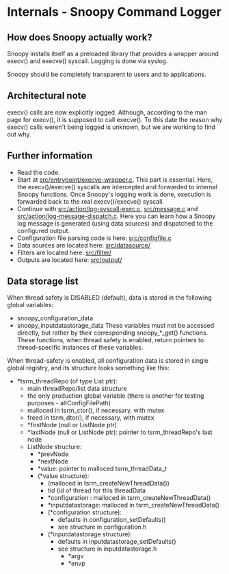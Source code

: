 # Internals - Snoopy Command Logger



## How does Snoopy actually work?

Snoopy installs itself as a preloaded library that provides a wrapper
around execv() and execve() syscall. Logging is done via syslog.

Snoopy should be completely transparent to users and to applications.



## Architectural note

execv() calls are now explicitly logged.   Although,  according to the
man page for execv(),  it is supposed to call execve().   To this date
the reason why execv()  calls weren't being logged is unknown,  but we
are working to find out why.



## Further information

* Read the code.
* Start at [src/entrypoint/execve-wrapper.c](../src/entrypoint/execve-wrapper.c).
   This part is essential.
   Here, the execv()/execve() syscalls are intercepted and forwarded to internal
   Snoopy functions. Once Snoopy's logging work is done, execution is forwarded
   back to the real execv()/execve() syscall.
* Continue with [src/action/log-syscall-exec.c](../src/action/log-syscall-exec.c),
   [src/message.c](../src/message.c) and [src/action/log-message-dispatch.c](../src/action/log-message-dispatch.c).
   Here you can learn how a Snoopy log message is generated (using data sources)
   and dispatched to the configured output.
* Configuration file parsing code is here: [src/configfile.c](../src/configfile.c)
* Data sources are located here: [src/datasource/](../src/datasource/)
* Filters are located here: [src/filter/](../src/filter/)
* Outputs are located here: [src/output/](../src/output/)



## Data storage list

When thread safety is DISABLED (default), data is stored in the following global
variables:
- snoopy_configuration_data
- snoopy_inputdatastorage_data
These variables must not be accessed directly, but rather by their corresponding
snoopy_*_get() functions. These functions, when thread safety is enabled, return
pointers to thread-specific instances of these variables.


When thread-safety is enabled, all configuration data is stored in single global
registry, and its structure looks something like this:

- *tsrm_threadRepo (of type List ptr):
    - main threadRepo/list data structure
    - the only production global variable (there is another for testing purposes - altConfigFilePath)
    - malloced in tsrm_ctor(), if necessary, with mutex
    - freed in tsrm_dtor(), if necessary, with mutex
    - *firstNode (null or ListNode ptr)
    - *lastNode  (null or ListNode ptr): pointer to tsrm_threadRepo's last node
    - ListNode structure:
        - *prevNode
        - *nextNode
        - *value: pointer to malloced tsrm_threadData_t
        - (*value structure):
            - (malloced in tsrm_createNewThreadData())
            - tid (id of thread for this threadData
            - *configuration   : malloced in tsrm_createNewThreadData()
            - *inputdatastorage: malloced in tsrm_createNewThreadData()
            - (*configuration structure):
                - defaults in configuration_setDefaults()
                - see structure in configuration.h
            - (*inputdatastorage structure):
                - defaults in inputdatastorage_setDefaults()
                - see structure in inputdatastorage.h
                    - *argv
                    - *envp

